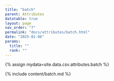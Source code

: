 ```yaml
---
title: "batch"
parent: Attributes
datatable: true
layout: page
nav_order: "7"
permalink: "docs/attributes/batch.html"
date: "2025-01-06"
params:
  title: ""
  rank: ""
---
```

{% assign mydata=site.data.csv.attributes.batch %} 

{% include content/batch.md %}
